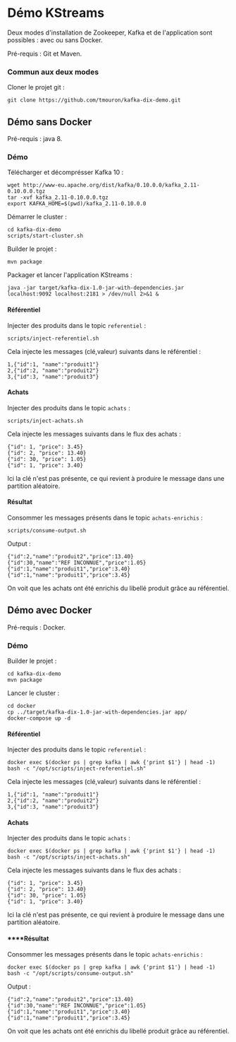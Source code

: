 # Démo KStreams

Deux modes d'installation de Zookeeper, Kafka et de l'application sont possibles : avec ou sans Docker.

Pré-requis : Git et Maven.
    
### Commun aux deux modes

Cloner le projet git :

    git clone https://github.com/tmouron/kafka-dix-demo.git


## Démo sans Docker

Pré-requis : java 8.

### Démo

Télécharger et décomprésser Kafka 10 :

    wget http://www-eu.apache.org/dist/kafka/0.10.0.0/kafka_2.11-0.10.0.0.tgz
    tar -xvf kafka_2.11-0.10.0.0.tgz
    export KAFKA_HOME=$(pwd)/kafka_2.11-0.10.0.0
    
Démarrer le cluster :

    cd kafka-dix-demo
    scripts/start-cluster.sh
    
    
Builder le projet :

    mvn package
    
Packager et lancer l'application KStreams :
    
    java -jar target/kafka-dix-1.0-jar-with-dependencies.jar localhost:9092 localhost:2181 > /dev/null 2>&1 &
    
    
#### Référentiel

Injecter des produits dans le topic `referentiel` :

    scripts/inject-referentiel.sh
    
Cela injecte les messages (clé,valeur) suivants dans le référentiel :

    1,{"id":1, "name":"produit1"}
    2,{"id":2, "name":"produit2"}
    3,{"id":3, "name":"produit3"}

#### Achats

Injecter des produits dans le topic `achats` :

    scripts/inject-achats.sh
    
Cela injecte les messages suivants dans le flux des achats :

    {"id": 1, "price": 3.45}
    {"id": 2, "price": 13.40}
    {"id": 30, "price": 1.05}
    {"id": 1, "price": 3.40}
    
Ici la clé n'est pas présente, ce qui revient à produire le message dans une partition aléatoire.
    
#### Résultat

Consommer les messages présents dans le topic `achats-enrichis` :

    scripts/consume-output.sh
    
Output :

    {"id":2,"name":"produit2","price":13.40}
    {"id":30,"name":"REF INCONNUE","price":1.05}
    {"id":1,"name":"produit1","price":3.40}
    {"id":1,"name":"produit1","price":3.45}
    
On voit que les achats ont été enrichis du libellé produit grâce au référentiel.

## Démo avec Docker

Pré-requis : Docker.

### Démo

Builder le projet :

    cd kafka-dix-demo
    mvn package
    
Lancer le cluster :

    cd docker
    cp ../target/kafka-dix-1.0-jar-with-dependencies.jar app/
    docker-compose up -d

#### Référentiel

Injecter des produits dans le topic `referentiel` :

    docker exec $(docker ps | grep kafka | awk {'print $1'} | head -1) bash -c "/opt/scripts/inject-referentiel.sh"
    
Cela injecte les messages (clé,valeur) suivants dans le référentiel :

    1,{"id":1, "name":"produit1"}
    2,{"id":2, "name":"produit2"}
    3,{"id":3, "name":"produit3"}
    
#### Achats

Injecter des produits dans le topic `achats` :

    docker exec $(docker ps | grep kafka | awk {'print $1'} | head -1) bash -c "/opt/scripts/inject-achats.sh"
    
Cela injecte les messages suivants dans le flux des achats :

    {"id": 1, "price": 3.45}
    {"id": 2, "price": 13.40}
    {"id": 30, "price": 1.05}
    {"id": 1, "price": 3.40}
    
Ici la clé n'est pas présente, ce qui revient à produire le message dans une partition aléatoire.
    
#### ****Résultat

Consommer les messages présents dans le topic `achats-enrichis` :

    docker exec $(docker ps | grep kafka | awk {'print $1'} | head -1) bash -c "/opt/scripts/consume-output.sh"
    
Output :

    {"id":2,"name":"produit2","price":13.40}
    {"id":30,"name":"REF INCONNUE","price":1.05}
    {"id":1,"name":"produit1","price":3.40}
    {"id":1,"name":"produit1","price":3.45}
    
On voit que les achats ont été enrichis du libellé produit grâce au référentiel.
